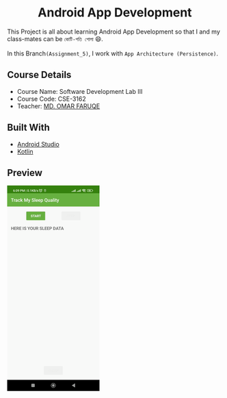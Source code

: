 
<h1 align="center">Android App Development</h1>

This Project is all about learning Android App Development so that I and my class-mates can be `কোটি-পতি পোলা` 😄.
<br><br>In this Branch`(Assignment_5)`, I work with `App Architecture (Persistence)`.

## Course Details
- Course Name: Software Development Lab III
- Course Code: CSE-3162
- Teacher: [MD. OMAR FARUQE](https://github.com/omarfaruqe)

## Built With
- [Android Studio](https://developer.android.com/studio)
- [Kotlin](https://developer.android.com/kotlin)

## Preview
![](preview.gif)
